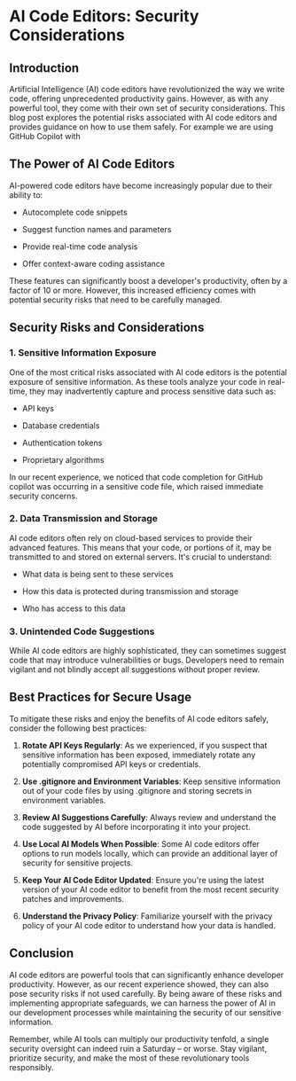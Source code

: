 # AI Code Editors: Security Considerations

## Introduction

Artificial Intelligence (AI) code editors have revolutionized the way we write code, offering unprecedented productivity gains. However, as with any powerful tool, they come with their own set of security considerations. This blog post explores the potential risks associated with AI code editors and provides guidance on how to use them safely. For example we are using GitHub Copilot with

## The Power of AI Code Editors

AI-powered code editors have become increasingly popular due to their ability to:

* Autocomplete code snippets

* Suggest function names and parameters

* Provide real-time code analysis

* Offer context-aware coding assistance

These features can significantly boost a developer's productivity, often by a factor of 10 or more. However, this increased efficiency comes with potential security risks that need to be carefully managed.

## Security Risks and Considerations

### 1. Sensitive Information Exposure

One of the most critical risks associated with AI code editors is the potential exposure of sensitive information. As these tools analyze your code in real-time, they may inadvertently capture and process sensitive data such as:

* API keys

* Database credentials

* Authentication tokens

* Proprietary algorithms

In our recent experience, we noticed that code completion for GitHub copilot was occurring in a sensitive code file, which raised immediate security concerns.

### 2. Data Transmission and Storage

AI code editors often rely on cloud-based services to provide their advanced features. This means that your code, or portions of it, may be transmitted to and stored on external servers. It's crucial to understand:

* What data is being sent to these services

* How this data is protected during transmission and storage

* Who has access to this data

### 3. Unintended Code Suggestions

While AI code editors are highly sophisticated, they can sometimes suggest code that may introduce vulnerabilities or bugs. Developers need to remain vigilant and not blindly accept all suggestions without proper review.

## Best Practices for Secure Usage

To mitigate these risks and enjoy the benefits of AI code editors safely, consider the following best practices:

1. **Rotate API Keys Regularly**: As we experienced, if you suspect that sensitive information has been exposed, immediately rotate any potentially compromised API keys or credentials.

2. **Use .gitignore and Environment Variables**: Keep sensitive information out of your code files by using .gitignore and storing secrets in environment variables.

3. **Review AI Suggestions Carefully**: Always review and understand the code suggested by AI before incorporating it into your project.

4. **Use Local AI Models When Possible**: Some AI code editors offer options to run models locally, which can provide an additional layer of security for sensitive projects.

5. **Keep Your AI Code Editor Updated**: Ensure you're using the latest version of your AI code editor to benefit from the most recent security patches and improvements.

6. **Understand the Privacy Policy**: Familiarize yourself with the privacy policy of your AI code editor to understand how your data is handled.

## Conclusion

AI code editors are powerful tools that can significantly enhance developer productivity. However, as our recent experience showed, they can also pose security risks if not used carefully. By being aware of these risks and implementing appropriate safeguards, we can harness the power of AI in our development processes while maintaining the security of our sensitive information.

Remember, while AI tools can multiply our productivity tenfold, a single security oversight can indeed ruin a Saturday – or worse. Stay vigilant, prioritize security, and make the most of these revolutionary tools responsibly.

